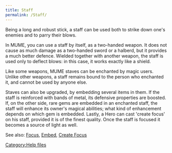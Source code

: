 ```yaml
---
title: Staff
permalink: /Staff/
---
```


Being a long and robust stick, a staff can be used both to strike down
one's enemies and to parry their blows.

In MUME, you can use a staff by itself, as a two-handed weapon. It does
not cause as much damage as a two-handed sword or a halberd, but it
provides a much better defence. Wielded together with another weapon,
the staff is used only to deflect blows: in this case, it works exactly
like a shield.

Like some weapons, MUME staves can be enchanted by magic users. Unlike
other weapons, a staff remains bound to the person who enchanted it, and
cannot be used by anyone else.

Staves can also be upgraded, by embedding several items in them. If the
staff is reinforced with bands of metal, its defensive properties are
boosted. If, on the other side, rare gems are embedded in an enchanted
staff, the staff will enhance its owner's magical abilities; what kind
of enhancement depends on which gem is embedded. Lastly, a Hero can cast
'create focus' on his staff, provided it is of the finest quality. Once
the staff is focused it becomes a source of light as well.

See also: [Focus](Focus "wikilink"), [Embed](Embed "wikilink"), [Create
Focus](Create_Focus "wikilink")

[Category:Help files](Category:Help_files "wikilink")